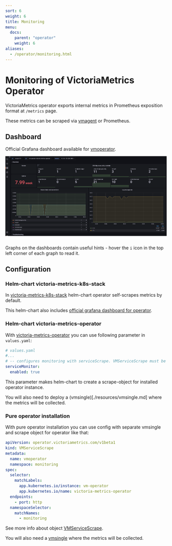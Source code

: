 ```yaml
---
sort: 6
weight: 6
title: Monitoring
menu:
  docs:
    parent: "operator"
    weight: 6
aliases:
  - /operator/monitoring.html
---
```


# Monitoring of VictoriaMetrics Operator

VictoriaMetrics operator exports internal metrics in Prometheus exposition format at `/metrics` page.

These metrics can be scraped via [vmagent](./resources/vmagent.md) or Prometheus.

## Dashboard

Official Grafana dashboard available for [vmoperator](https://grafana.com/grafana/dashboards/17869-victoriametrics-operator/).

<img src="monitoring_operator-dashboard.png" width=1200>

Graphs on the dashboards contain useful hints - hover the `i` icon in the top left corner of each graph to read it.

<!-- TODO: alerts for operator -->

## Configuration

### Helm-chart victoria-metrics-k8s-stack

In [victoria-metrics-k8s-stack](https://github.com/VictoriaMetrics/helm-charts/blob/master/charts/victoria-metrics-k8s-stack/README.md) helm-chart operator self-scrapes metrics by default.

This helm-chart also includes [official grafana dashboard for operator](#dashboard).

### Helm-chart victoria-metrics-operator

With [victoria-metrics-operator](https://github.com/VictoriaMetrics/helm-charts/tree/master/charts/victoria-metrics-operator/README.md) you can use following parameter in `values.yaml`:

```yaml
# values.yaml
#...
# -- configures monitoring with serviceScrape. VMServiceScrape must be pre-installed
serviceMonitor:
  enabled: true
```

This parameter makes helm-chart to create a scrape-object for installed operator instance.

You will also need to deploy a (vmsingle)[./resources/vmsingle.md] where the metrics will be collected.

### Pure operator installation

With pure operator installation you can use config with separate vmsingle and scrape object for operator like that:

```yaml
apiVersion: operator.victoriametrics.com/v1beta1
kind: VMServiceScrape
metadata:
  name: vmoperator
  namespace: monitoring
spec:
  selector:
    matchLabels:
      app.kubernetes.io/instance: vm-operator
      app.kubernetes.io/name: victoria-metrics-operator
  endpoints:
    - port: http
  namespaceSelector:
    matchNames:
      - monitoring
```

See more info about object [VMServiceScrape](./resources/vmservicescrape.md).

You will also need a [vmsingle](https://docs.victoriametrics.com/operator/resources/vmsingle.html) where the metrics will be collected.


